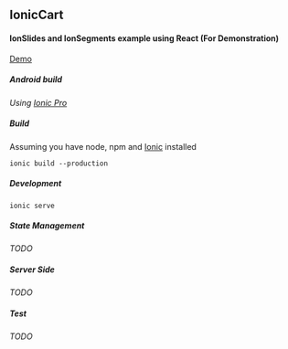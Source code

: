 ## IonicCart
#### IonSlides and IonSegments example using React (For Demonstration)

[Demo](https://x-ionic-cart.web.app)

##### Android build 
*Using [Ionic Pro](https://ionicframework.com/pricing)*

##### Build
Assuming you have node, npm and [Ionic](https://ionicframework.com/docs/intro/cli) installed
```
ionic build --production
```
##### Development
```
ionic serve
```
##### State Management
*TODO*

##### Server Side
*TODO*

##### Test
*TODO*
